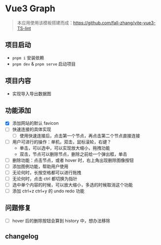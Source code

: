 # Vue3 Graph

> 本应用使用该模板搭建而成：https://github.com/fall-zhang/vite-vue3-TS-lint

## 项目启动

- `pnpm i` 安装依赖
- `pnpm dev` & `pnpm serve` 启动项目

## 项目内容

- 实现导入导出数据图

## 功能添加

- [x] 添加网站的默认 favicon
- [ ] 快速连接的具体实现
  - [ ] 使用快速连接后，点击第一个节点，再点击第二个节点直接连接
- [ ] 用户可进行的操作：单机，双击，鼠标滚轮，右键？
  - 单击，可以选中，可以实现放大缩小，拖拽功能
  - 双击，节点可以删除节点，删除之前给一个弹出框，单击
- [ ] 删除功能：点击节点，或者 hover 时，右上角出现删除图像按钮
- [ ] 添加图例功能，帮助用户使用
- [ ] 无论何时，长按空格都可以进行拖拽
- [ ] 无论何时，点击 ctrl 都切换为指针
- [ ] 选中单个内容的时候，可以放大缩小，多选的时候取消这个功能
- [ ] 添加 ctrl+z ctrl+y 的 undo redo 功能

## 问题修复

- [ ] hover 后的删除按钮会算到 history 中，想办法移除

## changelog
